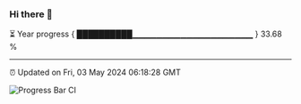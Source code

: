 ### Hi there 👋

⏳ Year progress { ██████████▁▁▁▁▁▁▁▁▁▁▁▁▁▁▁▁▁▁▁▁ } 33.68 %

---

⏰ Updated on Fri, 03 May 2024 06:18:28 GMT

![Progress Bar CI](https://github.com/liununu/liununu/workflows/Progress%20Bar%20CI/badge.svg)
